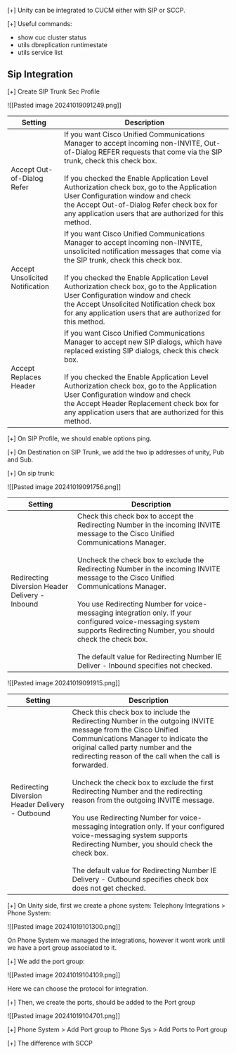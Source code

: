 [+] Unity can be integrated to CUCM either with SIP or SCCP.

[+] Useful commands:
- show cuc cluster status
- utils dbreplication runtimestate
- utils service list

## Sip Integration

[+] Create SIP Trunk Sec Profile

![[Pasted image 20241019091249.png]]

| Setting                         | Description                                                                                                                                                                                                                                                                                                                                                                                                             |
| ------------------------------- | ----------------------------------------------------------------------------------------------------------------------------------------------------------------------------------------------------------------------------------------------------------------------------------------------------------------------------------------------------------------------------------------------------------------------- |
| Accept Out-of-Dialog Refer      | If you want Cisco Unified Communications Manager to accept incoming non-INVITE, Out-of-Dialog REFER requests that come via the SIP trunk, check this check box.<br><br>If you checked the Enable Application Level Authorization check box, go to the Application User Configuration window and check the Accept Out-of-Dialog Refer check box for any application users that are authorized for this method.           |
| Accept Unsolicited Notification | If you want Cisco Unified Communications Manager to accept incoming non-INVITE, unsolicited notification messages that come via the SIP trunk, check this check box.<br><br>If you checked the Enable Application Level Authorization check box, go to the Application User Configuration window and check the Accept Unsolicited Notification check box for any application users that are authorized for this method. |
| Accept Replaces Header          | If you want Cisco Unified Communications Manager to accept new SIP dialogs, which have replaced existing SIP dialogs, check this check box.<br><br>If you checked the Enable Application Level Authorization check box, go to the Application User Configuration window and check the Accept Header Replacement check box for any application users that are authorized for this method.                                |
[+] On SIP Profile, we should enable options ping.

[+] On Destination on SIP Trunk, we add the two ip addresses of unity, Pub and Sub.

[+] On sip trunk:

![[Pasted image 20241019091756.png]]

| Setting                                         | Description                                                                                                                                                                                                                                                                                                                                                                                                                                                                                                                                             |
| ----------------------------------------------- | ------------------------------------------------------------------------------------------------------------------------------------------------------------------------------------------------------------------------------------------------------------------------------------------------------------------------------------------------------------------------------------------------------------------------------------------------------------------------------------------------------------------------------------------------------- |
| Redirecting Diversion Header Delivery - Inbound | Check this check box to accept the Redirecting Number in the incoming INVITE message to the Cisco Unified Communications Manager.<br><br>Uncheck the check box to exclude the Redirecting Number in the incoming INVITE message to the Cisco Unified Communications Manager.<br><br>You use Redirecting Number for voice-messaging integration only. If your configured voice-messaging system supports Redirecting Number, you should check the check box.<br><br>The default value for Redirecting Number IE Deliver - Inbound specifies not checked. |
![[Pasted image 20241019091915.png]]

| Setting                                          | Description                                                                                                                                                                                                                                                                                                                                                                                                                                                                                                                                                                                                                                                                           |
| ------------------------------------------------ | ------------------------------------------------------------------------------------------------------------------------------------------------------------------------------------------------------------------------------------------------------------------------------------------------------------------------------------------------------------------------------------------------------------------------------------------------------------------------------------------------------------------------------------------------------------------------------------------------------------------------------------------------------------------------------------- |
| Redirecting Diversion Header Delivery - Outbound | Check this check box to include the Redirecting Number in the outgoing INVITE message from the Cisco Unified Communications Manager to indicate the original called party number and the redirecting reason of the call when the call is forwarded.<br><br>Uncheck the check box to exclude the first Redirecting Number and the redirecting reason from the outgoing INVITE message.<br><br>You use Redirecting Number for voice-messaging integration only. If your configured voice-messaging system supports Redirecting Number, you should check the check box.<br><br>The default value for Redirecting Number IE Delivery - Outbound specifies check box does not get checked. |
[+] On Unity side, first we create a phone system: Telephony Integrations > Phone System:

![[Pasted image 20241019101300.png]]

On Phone System we managed the integrations, however it wont work until we have a port group associated to it.

[+] We add the port group:

![[Pasted image 20241019104109.png]]

Here we can choose the protocol for integration.

[+] Then, we create the ports, should be added to the Port group

![[Pasted image 20241019104701.png]]

[+] Phone System > Add Port group to Phone Sys > Add Ports to Port group

[+] The difference with SCCP 